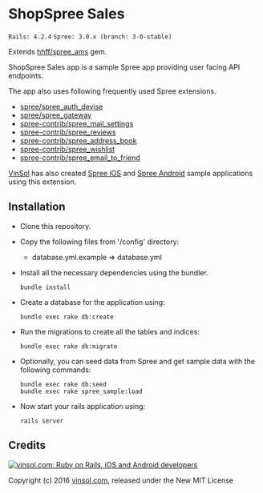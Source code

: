 ShopSpree Sales
===============
`Rails: 4.2.4` `Spree: 3.0.x (branch: 3-0-stable)`

Extends [hhff/spree\_ams](https://github.com/hhff/spree_ams) gem.

ShopSpree Sales app is a sample Spree app providing user facing API endpoints.

The app also uses following frequently used Spree extensions.

* [spree/spree\_auth\_devise](https://github.com/spree/spree_auth_devise)
* [spree/spree\_gateway](https://github.com/spree/spree_gateway)
* [spree-contrib/spree\_mail\_settings](https://github.com/spree-contrib/spree_mail_settings)
* [spree-contrib/spree\_reviews](https://github.com/spree-contrib/spree_reviews)
* [spree-contrib/spree\_address\_book](https://github.com/spree-contrib/spree_address_book)
* [spree-contrib/spree\_wishlist](https://github.com/spree-contrib/spree_wishlist)
* [spree-contrib/spree\_email\_to\_friend](https://github.com/spree-contrib/spree_email_to_friend)

[VinSol](http://vinsol.com) has also created [Spree iOS](https://github.com/vinsol-spree-contrib/shopSpree-iOS) and [Spree Android](https://github.com/vinsol-spree-contrib/spree-android) sample applications using this extension.

## Installation

* Clone this repository.

* Copy the following files from '/config' directory:
  * database.yml.example => database.yml

* Install all the necessary dependencies using the bundler.

  ```
  bundle install
  ```

* Create a database for the application using:

  ```
  bundle exec rake db:create
  ```

* Run the migrations to create all the tables and indices:

  ```
  bundle exec rake db:migrate
  ```

* Optionally, you can seed data from Spree and get sample data with the following commands:

  ```
  bundle exec rake db:seed
  bundle exec rake spree_sample:load
  ```

* Now start your rails application using:

  ```
  rails server
  ```


Credits
-------

[![vinsol.com: Ruby on Rails, iOS and Android developers](http://vinsol.com/themes/vinsoldotcom-theme/images/new_img/vin_logo.png "Ruby on Rails, iOS and Android developers")](http://vinsol.com)

Copyright (c) 2016 [vinsol.com](http://vinsol.com "Ruby on Rails, iOS and Android developers"), released under the New MIT License
